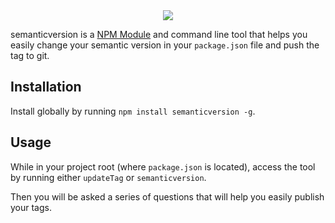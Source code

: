 
<center><img src="http://i.imgur.com/PCCRaLU.jpg|alt=semanticversion" /></center>


semanticversion is a [NPM Module](https://www.npmjs.com/package/semanticversion) and command line tool that helps you easily change your semantic version in your `package.json` file and push the tag to git.


## Installation
Install globally by running `npm install semanticversion -g`.

## Usage

While in your project root (where `package.json` is located), access the tool by running either `updateTag` or `semanticversion`.

Then you will be asked a series of questions that will help you easily publish your tags.
